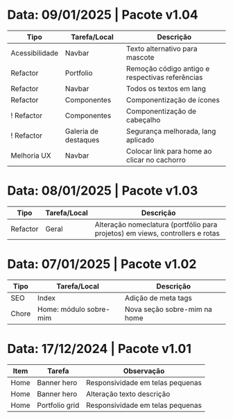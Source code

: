 # Data: 09/01/2025 | Pacote v1.04
| Tipo | Tarefa/Local | Descrição |
| --- | --- | --- |
| Acessibilidade | Navbar | Texto alternativo para mascote |
| Refactor | Portfolio | Remoção código antigo e respectivas referências |
| Refactor | Navbar | Todos os textos em lang |
| Refactor | Componentes | Componentização de ícones |
! Refactor | Componentes | Componentização de cabeçalho |
! Refactor | Galeria de destaques | Segurança melhorada, lang aplicado |
| Melhoria UX | Navbar | Colocar link para home ao clicar no cachorro |

# Data: 08/01/2025 | Pacote v1.03
| Tipo | Tarefa/Local | Descrição |
| --- | --- | --- |
| Refactor | Geral | Alteração nomeclatura (portfólio para projetos) em views, controllers e rotas |

# Data: 07/01/2025 | Pacote v1.02
| Tipo | Tarefa/Local | Descrição |
| --- | --- | --- |
| SEO | Index | Adição de meta tags |
| Chore | Home: módulo sobre-mim | Nova seção sobre-mim na home |

# Data: 17/12/2024 | Pacote v1.01
| Item | Tarefa | Observação |
| --- | --- | --- |
| Home | Banner hero | Responsividade em telas pequenas |
| Home | Banner hero | Alteração texto descrição |
| Home | Portfolio grid | Responsividade em telas pequenas |
